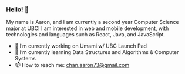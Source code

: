 ### Hello! 👋

My name is Aaron, and I am currently a second year Computer Science major at UBC! 
I am interested in web and mobile development, with technologies and languages such as React, Java, and JavaScript.

- 🔭 I’m currently working on Umami w/ UBC Launch Pad
- 🌱 I’m currently learning Data Structures and Algorithms & Computer Systems
- 📫 How to reach me: chan.aaron73@gmail.com
